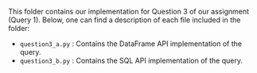 This folder contains our implementation for Question 3 of our assignment (Query 1). Below, one can find a description of each file included in the folder:  
- `question3_a.py` : Contains the DataFrame API implementation of the query.
- `question3_b.py` : Contains the SQL API implementation of the query.  
